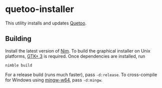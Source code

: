 # quetoo-installer

This utility installs and updates [Quetoo](https://github.com/jdolan/quetoo).

## Building

Install the latest version of [Nim](https://nim-lang.org). To build the graphical installer on Unix platforms, [GTK+ 3](https://gtk.org) is required. Once dependencies are installed, run

    nimble build

For a release build (runs much faster), pass `-d:release`. To cross-compile for Windows using [mingw-w64](http://mingw-w64.org), pass `-d:mingw`.
